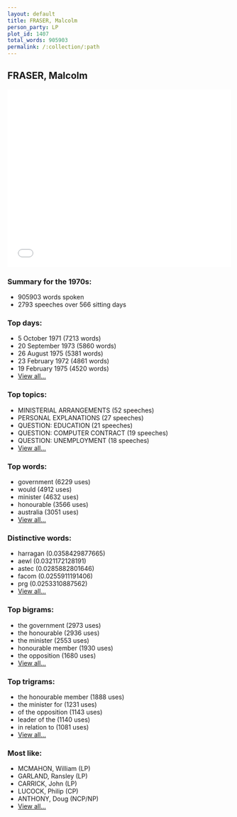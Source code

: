 ```yaml
---
layout: default
title: FRASER, Malcolm
person_party: LP
plot_id: 1407
total_words: 905903
permalink: /:collection/:path
---
```


## FRASER, Malcolm

<iframe width="100%" height="400" frameborder="0" scrolling="no" src="//plot.ly/~wragge/1407.embed"></iframe>


### Summary for the 1970s:

* 905903 words spoken
* 2793 speeches over 566 sitting days


### Top days:

* 5 October 1971 (7213 words)
* 20 September 1973 (5860 words)
* 26 August 1975 (5381 words)
* 23 February 1972 (4861 words)
* 19 February 1975 (4520 words)
* [View all...](days/)


### Top topics:

* MINISTERIAL ARRANGEMENTS (52 speeches)
* PERSONAL EXPLANATIONS (27 speeches)
* QUESTION: EDUCATION (21 speeches)
* QUESTION: COMPUTER CONTRACT (19 speeches)
* QUESTION: UNEMPLOYMENT (18 speeches)
* [View all...](topics/)


### Top words:

* government (6229 uses)
* would (4912 uses)
* minister (4632 uses)
* honourable (3566 uses)
* australia (3051 uses)
* [View all...](words/)


### Distinctive words:

* harragan (0.0358429877665)
* aewl (0.0321172128191)
* astec (0.0285882801646)
* facom (0.0255911191406)
* prg (0.0253310887562)
* [View all...](sig_words/)


### Top bigrams:

* the government (2973 uses)
* the honourable (2936 uses)
* the minister (2553 uses)
* honourable member (1930 uses)
* the opposition (1680 uses)
* [View all...](bigrams/)


### Top trigrams:

* the honourable member (1888 uses)
* the minister for (1231 uses)
* of the opposition (1143 uses)
* leader of the (1140 uses)
* in relation to (1081 uses)
* [View all...](trigrams/)


### Most like:

* MCMAHON, William (LP)
* GARLAND, Ransley (LP)
* CARRICK, John (LP)
* LUCOCK, Philip (CP)
* ANTHONY, Doug (NCP/NP)
* [View all...](similarities/)
